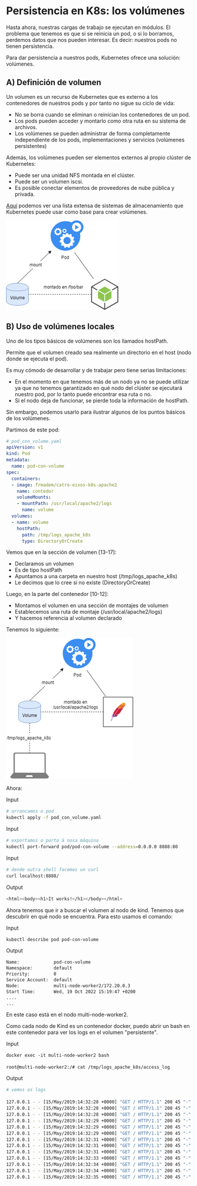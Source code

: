 # Persistencia en K8s: los volúmenes

Hasta ahora, nuestras cargas de trabajo se ejecutan en módulos. El problema que tenemos es que si se reinicia un pod, o si lo borramos, perdemos datos que nos pueden interesar. Es decir: nuestros pods no tienen persistencia.

Para dar persistencia a nuestros pods, Kubernetes ofrece una solución: volúmenes.

## A) Definición de volumen

Un volumen es un recurso de Kubernetes que es externo a los contenedores de nuestros pods y por tanto no sigue su ciclo de vida:

* No se borra cuando se eliminan o reinician los contenedores de un pod.
* Los pods pueden acceder y montarlo como otra ruta en su sistema de archivos.
* Los volúmenes se pueden administrar de forma completamente independiente de los pods, implementaciones y servicios (volúmenes persistentes)

Además, los volúmenes pueden ser elementos externos al propio clúster de Kubernetes:

* Puede ser una unidad NFS montada en el clúster.
* Puede ser un volumen iscsi.
* Es posible conectar elementos de proveedores de nube pública y privada.

[Aquí](https://kubernetes.io/docs/concepts/storage/volumes/#types-of-volumes) podemos ver una lista extensa de sistemas de almacenamiento que Kubernetes puede usar como base para crear volúmenes.

![pod7.png](../_media/03/pod7.png)

## B) Uso de volúmenes locales

Uno de los tipos básicos de volúmenes son los llamados hostPath.

Permite que el volumen creado sea realmente un directorio en el host (nodo donde se ejecuta el pod).

Es muy cómodo de desarrollar y de trabajar pero tiene serias limitaciones:

* En el momento en que tenemos más de un nodo ya no se puede utilizar ya que no tenemos garantizado en qué nodo del clúster se ejecutará nuestro pod, por lo tanto puede encontrar esa ruta o no.
* Si el nodo deja de funcionar, se pierde toda la información de hostPath.

Sin embargo, podemos usarlo para ilustrar algunos de los puntos básicos de los volúmenes.

Partimos de este pod:

```yaml
# pod_con_volume.yaml
apiVersion: v1
kind: Pod
metadata:
  name: pod-con-volume
spec:
  containers:
  - image: frmadem/catro-eixos-k8s-apache2
    name: contedor
    volumeMounts:
    - mountPath: /usr/local/apache2/logs
      name: volume
  volumes:
  - name: volume
    hostPath:
      path: /tmp/logs_apache_k8s
      type: DirectoryOrCreate
```

Vemos que en la sección de volumen [13-17]:

* Declaramos un volumen
* Es de tipo hostPath
* Apuntamos a una carpeta en nuestro host (/tmp/logs_apache_k8s)
* Le decimos que lo cree si no existe (DirectoryOrCreate)

Luego, en la parte del contenedor [10-12]:

* Montamos el volumen en una sección de montajes de volumen
* Establecemos una ruta de montaje (/usr/local/apache2/logs)
* Y hacemos referencia al volumen declarado

Tenemos lo siguiente:

![pod8.png](../_media/03/pod8.png)

Ahora:

Input
```sh
# arrancamos o pod
kubectl apply -f pod_con_volume.yaml
```

Input
```sh
# exportamos o porto á nosa máquina
kubectl port-forward pod/pod-con-volume --address=0.0.0.0 8888:80
```

Input
```sh
# dende outra shell facemos un curl
curl localhost:8888/
```

Output
```sh
<html><body><h1>It works!</h1></body></html>
```

Ahora tenemos que ir a buscar el volumen al nodo de kind. Tenemos que descubrir en qué nodo se encuentra. Para esto usamos el comando:

Input
```
kubectl describe pod pod-con-volume
```

Output
```
Name:             pod-con-volume
Namespace:        default
Priority:         0
Service Account:  default
Node:             multi-node-worker2/172.20.0.3
Start Time:       Wed, 19 Oct 2022 15:19:47 +0200
....
...
```
En este caso está en el nodo multi-node-worker2. 

Como cada nodo de Kind es un contenedor docker, puedo abrir un bash en este contenedor para ver los logs en el volumen "persistente".

Input
```
docker exec -it multi-node-worker2 bash

root@multi-node-worker2:/# cat /tmp/logs_apache_k8s/access_log 
```


Output
```sh
# vemos os logs

127.0.0.1 - - [15/May/2019:14:32:28 +0000] "GET / HTTP/1.1" 200 45 "-" "curl/7.61.0"
127.0.0.1 - - [15/May/2019:14:32:28 +0000] "GET / HTTP/1.1" 200 45 "-" "curl/7.61.0"
127.0.0.1 - - [15/May/2019:14:32:28 +0000] "GET / HTTP/1.1" 200 45 "-" "curl/7.61.0"
127.0.0.1 - - [15/May/2019:14:32:29 +0000] "GET / HTTP/1.1" 200 45 "-" "curl/7.61.0"
127.0.0.1 - - [15/May/2019:14:32:29 +0000] "GET / HTTP/1.1" 200 45 "-" "curl/7.61.0"
127.0.0.1 - - [15/May/2019:14:32:29 +0000] "GET / HTTP/1.1" 200 45 "-" "curl/7.61.0"
127.0.0.1 - - [15/May/2019:14:32:31 +0000] "GET / HTTP/1.1" 200 45 "-" "curl/7.61.0"
127.0.0.1 - - [15/May/2019:14:32:31 +0000] "GET / HTTP/1.1" 200 45 "-" "curl/7.61.0"
127.0.0.1 - - [15/May/2019:14:32:31 +0000] "GET / HTTP/1.1" 200 45 "-" "curl/7.61.0"
127.0.0.1 - - [15/May/2019:14:32:33 +0000] "GET / HTTP/1.1" 200 45 "-" "curl/7.61.0"
127.0.0.1 - - [15/May/2019:14:32:34 +0000] "GET / HTTP/1.1" 200 45 "-" "curl/7.61.0"
127.0.0.1 - - [15/May/2019:14:32:34 +0000] "GET / HTTP/1.1" 200 45 "-" "curl/7.61.0"
127.0.0.1 - - [15/May/2019:14:32:35 +0000] "GET / HTTP/1.1" 200 45 "-" "curl/7.61.0"
```

